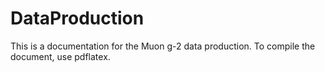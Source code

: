 # DataProduction

This is a documentation for the Muon g-2 data production. To compile the document, use pdflatex.

